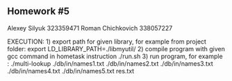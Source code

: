 Homework #5
---------------------------------
Alexey Silyuk		323359471
Roman Chichkovich	338057227


EXECUTION:
	1) export path for given library, for example from project folder:
		export LD_LIBRARY_PATH=./libmyutil/
	2) compile program with given gcc command in hometask instruction
		./run.sh
	3) run program, for example :
		./multi-lookup ./db/in/names1.txt ./db/in/names2.txt ./db/in/names3.txt ./db/in/names4.txt ./db/in/names5.txt res.txt

